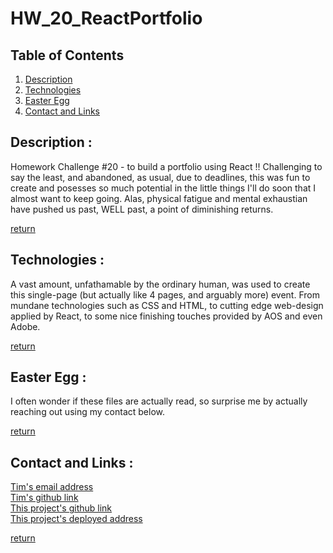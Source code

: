 # HW_20_ReactPortfolio

## Table of Contents
1. [Description](#description)
2. [Technologies](#technologies)
3. [Easter Egg](#easter-egg)
3. [Contact and Links](#contact-and-links)

## Description :
Homework Challenge #20 - to build a portfolio using React !!  Challenging to say the least, and abandoned, as usual, due to deadlines, this was fun to create and posesses so much potential in the little things I'll do soon that I almost want to keep going.  Alas, physical fatigue and mental exhaustian have pushed us past, WELL past, a point of diminishing returns.

[return](#table-of-contents)


## Technologies :
A vast amount, unfathamable by the ordinary human, was used to create this single-page (but actually like 4 pages, and arguably more) event.  From mundane technologies such as CSS and HTML, to cutting edge web-design applied by React, to some nice finishing touches provided by AOS and even Adobe. 

[return](#table-of-contents)


## Easter Egg :
I often wonder if these files are actually read, so surprise me by actually reaching out using my contact below.

[return](#table-of-contents)

## Contact and Links :
[Tim's email address][email_link]  
[Tim's github link][github_link]  
[This project's github link][project_link]  
[This project's deployed address][deployed_link]

[github_link]: https://www.github.com/
[email_link]: mailto:mcmullant@gmail.com
[project_link]: https://github.com/TimMcMullan/HW_20_ReactPortfolio  
[deployed_link]: https://timmcmullan.github.io/HW_20_ReactPortfolio/

[return](#table-of-contents)
